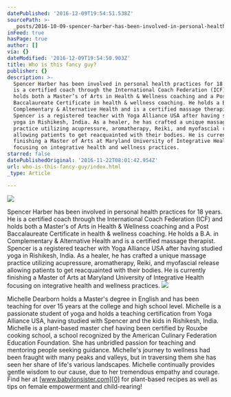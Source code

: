 ```yaml
---
datePublished: '2016-12-09T19:54:51.538Z'
sourcePath: >-
  _posts/2016-10-09-spencer-harber-has-been-involved-in-personal-health-practice.md
inFeed: true
hasPage: true
author: []
via: {}
dateModified: '2016-12-09T19:54:50.903Z'
title: Who is this fancy guy?
publisher: {}
description: >-
  Spencer Harber has been involved in personal health practices for 18 years. He
  is a certified coach through the International Coach Federation (ICF) and
  holds both a Master’s of Arts in Health & Wellness coaching and a Post
  Baccalaureate Certificate in health & wellness coaching. He holds a B.A. in
  Complementary & Alternative Health and is a certified massage therapist.
  Spencer is a registered teacher with Yoga Alliance USA after having studied
  yoga in Rishikesh, India. As a healer, he has crafted a unique massage
  practice utilizing acupressure, aromatherapy, Reiki, and myofascial release
  allowing patients to get reacquainted with their bodies. He is currently
  finishing a Master of Arts at Maryland University of Integrative Health
  focusing on integrative health and wellness practices.
starred: false
datePublishedOriginal: '2016-11-22T08:01:42.954Z'
url: who-is-this-fancy-guy/index.html
_type: Article

---
```

![](https://the-grid-user-content.s3-us-west-2.amazonaws.com/89d13cde-221d-46bd-9b38-3ae09ea6fd3f.jpg)

Spencer Harber has been involved in personal health practices for 18 years. He is a certified coach through the International Coach Federation (ICF) and holds both a Master's of Arts in Health & Wellness coaching and a Post Baccalaureate Certificate in health & wellness coaching. He holds a B.A. in Complementary & Alternative Health and is a certified massage therapist. Spencer is a registered teacher with Yoga Alliance USA after having studied yoga in Rishikesh, India. As a healer, he has crafted a unique massage practice utilizing acupressure, aromatherapy, Reiki, and myofascial release allowing patients to get reacquainted with their bodies. He is currently finishing a Master of Arts at Maryland University of Integrative Health focusing on integrative health and wellness practices.
![](https://the-grid-user-content.s3-us-west-2.amazonaws.com/3036287b-f9c1-4c3a-9237-1a0c734f6eaf.jpg)

Michelle Dearborn holds a Master's degree in English and has been teaching for over 15 years at the college and high school level. Michelle is a passionate student of yoga and holds a teaching certification from Yoga Alliance USA, having studied with Spencer and the kids in Rishikesh, India. Michelle is a plant-based master chef having been certified by Rouxbe cooking school, a school recognized by the American Culinary Federation Education Foundation. She has unbridled passion for teaching and mentoring people seeking guidance. Michelle's journey to wellness had been fraught with many peaks and valleys, but in traversing them she has seen her share of life's various landscapes. Michelle continually provides gentle wisdom to our cause, due to her tremendous empathy and courage. Find her at [www.babylonsister.com][0] for plant-based recipes as well as tips on female empowerment and child-rearing!

[0]: http://www.babylonsister.com/
